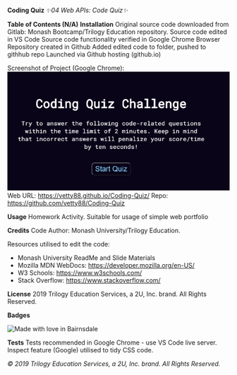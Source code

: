 **Coding Quiz**
*✨04 Web APIs: Code Quiz✨*

**Table of Contents (N/A)**
**Installation**
Original source code downloaded from Gitlab: Monash Bootcamp/Trilogy Education repository.
Source code edited in VS Code
Source code functionality verified in Google Chrome Browser
Repository created in Github Added edited code to folder, pushed to githhub repo
Launched via Github hosting (github.io)

Screenshot of Project (Google Chrome): 
![Screenshot](./Assets/screenshot.PNG?raw=true)
Web URL: https://vetty88.github.io/Coding-Quiz/
Repo: https://github.com/vetty88/Coding-Quiz


**Usage**
Homework Activity. Suitable for usage of simple web portfolio

**Credits**
Code Author: Monash University/Trilogy Education.

Resources utilised to edit the code: 
* Monash University ReadMe and Slide Materials
* Mozilla MDN WebDocs: https://developer.mozilla.org/en-US/ 
* W3 Schools: https://www.w3schools.com/
* Stack Overflow: https://www.stackoverflow.com/

**License**
2019 Trilogy Education Services, a 2U, Inc. brand. All Rights Reserved.

**Badges**

![Made with love in Bairnsdale ](https://madewithlove.now.sh/au?heart=true&template=plastic&text=Bairnsdale+)

**Tests**
Tests recommended in Google Chrome - use VS Code live server. Inspect feature (Google) utilised to tidy CSS code.


*© 2019 Trilogy Education Services, a 2U, Inc. brand. All Rights Reserved.*
